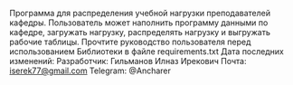 Программа для распределения учебной нагрузки преподавателей кафедры. Пользователь может наполнить программу данными по кафедре, загружать
нагрузку, распределять нагрузку и выгружать рабочие таблицы.
Прочтите руководство пользователя перед использованием
Библиотеки в файле requirements.txt
Дата последних изменений:
Разработчик: Гильманов Илназ Ирекович
Почта: iserek77@gmail.com
Telegram: @Ancharer
